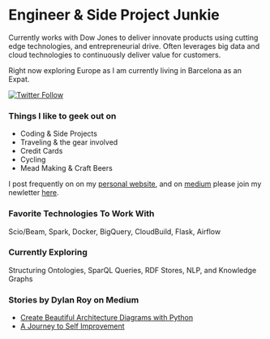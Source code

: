 # Engineer & Side Project Junkie

Currently works with Dow Jones to deliver innovate products using cutting edge technologies, and entrepreneurial drive. Often leverages big data and cloud technologies to continuously deliver value for customers.  

Right now exploring Europe as I am currently living in Barcelona as an Expat.

[![Twitter Follow](https://img.shields.io/twitter/follow/dylankroy?label=Follow&style=social)](https://twitter.com/intent/follow?screen_name=dylankroy&tw_p=followbutton)

### Things I like to geek out on
 - Coding & Side Projects
 - Traveling & the gear involved
 - Credit Cards
 - Cycling
 - Mead Making & Craft Beers

I post frequently on on my [personal website](https://dylanroy.com/), and on [medium](https://medium.com/@dylanroy) please join my newletter [here](https://dylanroy.com/signup/).

### Favorite Technologies To Work With
Scio/Beam, Spark, Docker, BigQuery, CloudBuild, Flask, Airflow

### Currently Exploring
Structuring Ontologies, SparQL Queries, RDF Stores, NLP, and Knowledge Graphs 

### Stories by Dylan Roy on Medium
 - [Create Beautiful Architecture Diagrams with Python](https://towardsdatascience.com/create-beautiful-architecture-diagrams-with-python-7792a1485f97?source=rss-b1a89a0af139------2)
 - [A Journey to Self Improvement](https://medium.com/@dylanroy/a-journey-to-self-improvement-b0f333e82110?source=rss-b1a89a0af139------2)